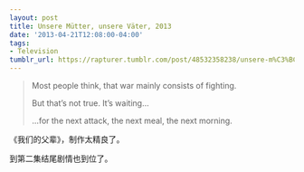 ```yaml
---
layout: post
title: Unsere Mütter, unsere Väter, 2013
date: '2013-04-21T12:08:00-04:00'
tags:
- Television
tumblr_url: https://rapturer.tumblr.com/post/48532358238/unsere-m%C3%BCtter-unsere-v%C3%A4ter-2013
---
```

> Most people think, that war mainly consists of fighting.
> 
> But that’s not true. It’s waiting…
> 
> …for the next attack, the next meal, the next morning.

《我们的父辈》，制作太精良了。

到第二集结尾剧情也到位了。

